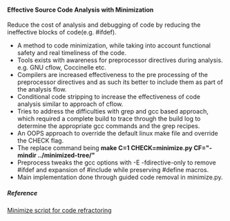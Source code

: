 #### Effective Source Code Analysis with Minimization 
Reduce the cost of analysis and debugging of code by reducing the ineffective blocks of code(e.g. #ifdef).  
- A method to code minimization, while taking into account functional safety and real timeliness of the code.
- Tools exists with awareness for preprocessor directives during analysis. e.g. GNU cflow, Coccinelle etc.
- Compilers are increased effectiveness to the pre processing of the preprocessor directives and as such its better to include them as part of the analysis flow.
- Conditional code stripping to increase the effectiveness of code analysis similar to approach of cflow.
- Tries to address the difficulties with grep and gcc based approach, which required a complete build to trace through the build log to determine the appropriate gcc commands and the grep recipes.
- An OOPS approach to override the default linux make file and override the CHECK flag.
- The replace command being **make C=1 CHECK=minimize.py
CF="-mindir ../minimized-tree/"**
- Preprocess tweaks the gcc options with -E -fdirective-only to remove #ifdef and expansion of #include while preserving #define macros.
- Main implementation done through guided code removal in minimize.py.


##### Reference
[Minimize script for code refractoring](https://github.com/Hitachi-India-Pvt-Ltd-RD/minimization/blob/master/minimize.py)
